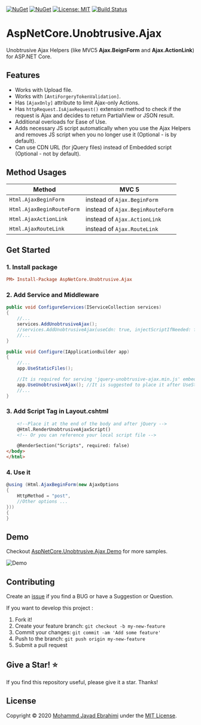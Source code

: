 [![NuGet](https://img.shields.io/nuget/dt/AspNetCore.Unobtrusive.Ajax?style=flat&logo=nuget&cacheSeconds=1&label=Downloads)](https://www.nuget.org/packages/AspNetCore.Unobtrusive.Ajax)
[![NuGet](https://img.shields.io/nuget/v/AspNetCore.Unobtrusive.Ajax?label=Version&cacheSeconds=1)](https://www.nuget.org/packages/AspNetCore.Unobtrusive.Ajax)
[![License: MIT](https://img.shields.io/badge/License-MIT-brightgreen.svg)](https://opensource.org/licenses/MIT)
[![Build Status](https://github.com/mjebrahimi/AspNetCore.Unobtrusive.Ajax/workflows/.NET%20Core/badge.svg)](https://github.com/mjebrahimi/AspNetCore.Unobtrusive.Ajax)

# AspNetCore.Unobtrusive.Ajax

Unobtrusive Ajax Helpers (like MVC5 **Ajax.BeignForm** and **Ajax.ActionLink**) for ASP.NET Core.

## Features

- Works with Upload file.
- Works with `[AntiForgeryTokenValidation]`.
- Has `[AjaxOnly]` attribute to limit Ajax-only Actions.
- Has `httpRequest.IsAjaxRequest()` extension method to check if the request is Ajax and decides to return PartialView or JSON result.
- Additional overloads for Ease of Use.
- Adds necessary JS script automatically when you use the Ajax Helpers and removes JS script when you no longer use it (Optional - is by default).
- Can use CDN URL (for jQuery files) instead of Embedded script (Optional - not by default).

## Method Usages 

| Method |  MVC 5
| ------------ |  -------
| `Html.AjaxBeginForm` | instead of `Ajax.BeginForm`
| `Html.AjaxBeginRouteForm` | instead of `Ajax.BeginRouteForm`
| `Html.AjaxActionLink` | instead of `Ajax.ActionLink`
| `Html.AjaxRouteLink` | instead of `Ajax.RouteLink`

## Get Started

### 1. Install package

```ini
PM> Install-Package AspNetCore.Unobtrusive.Ajax
```

### 2. Add Service and Middleware

```csharp
public void ConfigureServices(IServiceCollection services)
{
    //...
    services.AddUnobtrusiveAjax(); 
    //services.AddUnobtrusiveAjax(useCdn: true, injectScriptIfNeeded: false);
    //...
}

public void Configure(IApplicationBuilder app)
{
    //...
    app.UseStaticFiles();

    //It is required for serving 'jquery-unobtrusive-ajax.min.js' embedded script file.
    app.UseUnobtrusiveAjax(); //It is suggested to place it after UseStaticFiles()
    //...
}
```

### 3. Add Script Tag in Layout.cshtml

```html
    <!--Place it at the end of the body and after jQuery -->
    @Html.RenderUnobtrusiveAjaxScript()
    <!-- Or you can reference your local script file -->

    @RenderSection("Scripts", required: false)
</body>
</html>
```

### 4. Use it

```csharp
@using (Html.AjaxBeginForm(new AjaxOptions
{
    HttpMethod = "post",
    //Other options ...
}))
{
}
```

## Demo

Checkout [AspNetCore.Unobtrusive.Ajax.Demo](https://github.com/mjebrahimi/AspNetCore.Unobtrusive.Ajax/tree/master/demo/AspNetCore.Unobtrusive.Ajax.Demo) for more samples.

![Demo](Demo.jpg)


## Contributing

Create an [issue](https://github.com/mjebrahimi/AspNetCore.Unobtrusive.Ajax/issues/new) if you find a BUG or have a Suggestion or Question. 

If you want to develop this project :

1. Fork it!
2. Create your feature branch: `git checkout -b my-new-feature`
3. Commit your changes: `git commit -am 'Add some feature'`
4. Push to the branch: `git push origin my-new-feature`
5. Submit a pull request

## Give a Star! ⭐️

If you find this repository useful, please give it a star. Thanks!

## License

Copyright © 2020 [Mohammd Javad Ebrahimi](https://github.com/mjebrahimi) under the [MIT License](https://github.com/mjebrahimi/AspNetCore.Unobtrusive.Ajax/LICENSE).
